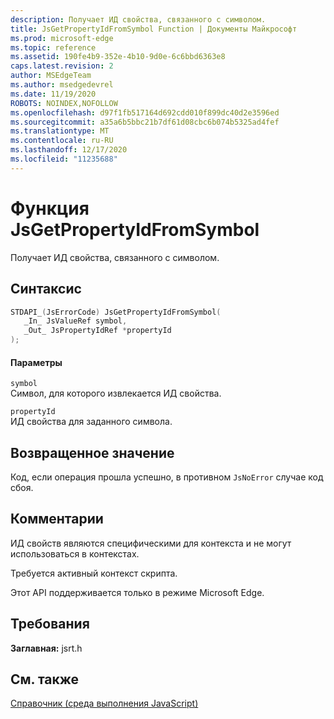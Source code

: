 ```yaml
---
description: Получает ИД свойства, связанного с символом.
title: JsGetPropertyIdFromSymbol Function | Документы Майкрософт
ms.prod: microsoft-edge
ms.topic: reference
ms.assetid: 190fe4b9-352e-4b10-9d0e-6c6bbd6363e8
caps.latest.revision: 2
author: MSEdgeTeam
ms.author: msedgedevrel
ms.date: 11/19/2020
ROBOTS: NOINDEX,NOFOLLOW
ms.openlocfilehash: d97f1fb517164d692cdd010f899dc40d2e3596ed
ms.sourcegitcommit: a35a6b5bbc21b7df61d08cbc6b074b5325ad4fef
ms.translationtype: MT
ms.contentlocale: ru-RU
ms.lasthandoff: 12/17/2020
ms.locfileid: "11235688"
---
```

# Функция JsGetPropertyIdFromSymbol

Получает ИД свойства, связанного с символом.  
  
## Синтаксис  
  
```cpp  
STDAPI_(JsErrorCode) JsGetPropertyIdFromSymbol(  
   _In_ JsValueRef symbol,  
   _Out_ JsPropertyIdRef *propertyId  
);  
```  
  
#### Параметры  
 `symbol`  
 Символ, для которого извлекается ИД свойства.  
  
 `propertyId`  
 ИД свойства для заданного символа.  
  
## Возвращенное значение  
 Код, если операция прошла успешно, в противном `JsNoError` случае код сбоя.  
  
## Комментарии  
 ИД свойств являются специфическими для контекста и не могут использоваться в контекстах.  
  
 Требуется активный контекст скрипта.  
  
 Этот API поддерживается только в режиме Microsoft Edge.  
  
## Требования  
 **Заглавная:** jsrt.h  
  
## См. также  
 [Справочник (среда выполнения JavaScript)](../chakra-hosting/reference-javascript-runtime.md)
